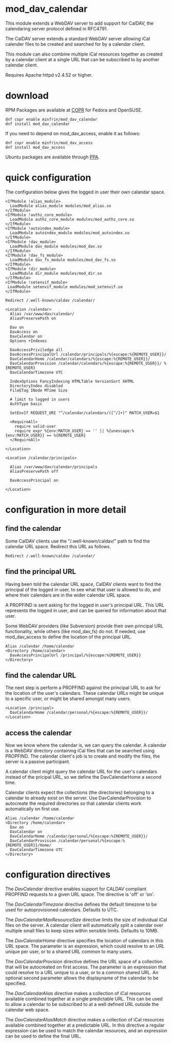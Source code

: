 # mod_dav_calendar
This module extends a WebDAV server to add support for CalDAV, the calendaring server
protocol defined in RFC4791.

The CalDAV server extends a standard WebDAV server allowing iCal calender files to
be created and searched for by a calendar client.

This module can also combine multiple iCal resources together as created by a calendar
client at a single URL that can be subscribed to by another calendar client.

Requires Apache httpd v2.4.52 or higher.

# download

RPM Packages are available at
[COPR](https://copr.fedorainfracloud.org/coprs/minfrin/mod_dav_calendar/) for Fedora and OpenSUSE.

```
dnf copr enable minfrin/mod_dav_calendar
dnf install mod_dav_calendar
```

If you need to depend on mod_dav_access, enable it as follows:

```
dnf copr enable minfrin/mod_dav_access
dnf install mod_dav_access
```

Ubuntu packages are available through
[PPA](https://launchpad.net/~minfrin/+archive/ubuntu/apache2/).

# quick configuration

The configuration below gives the logged in user their own calandar
space.

    <IfModule !alias_module>
      LoadModule alias_module modules/mod_alias.so
    </IfModule>
    <IfModule !authz_core_module>
      LoadModule authz_core_module modules/mod_authz_core.so
    </IfModule>
    <IfModule !autoindex_module>
      LoadModule autoindex_module modules/mod_autoindex.so
    </IfModule>
    <IfModule !dav_module>
      LoadModule dav_module modules/mod_dav.so
    </IfModule>
    <IfModule !dav_fs_module>
      LoadModule dav_fs_module modules/mod_dav_fs.so
    </IfModule>
    <IfModule !dir_module>
      LoadModule dir_module modules/mod_dir.so
    </IfModule>
    <IfModule !setenvif_module>
     LoadModule setenvif_module modules/mod_setenvif.so
    </IfModule>

    Redirect /.well-known/caldav /calendar/

    <Location /calendar>
      Alias /var/www/dav/calendar/
      AliasPreservePath on

      Dav on
      DavAccess on
      DavCalendar on
      Options +Indexes

      DavAccessPriviledge all
      DavAccessPrincipalUrl /calendar/principals/%{escape:%{REMOTE_USER}}/
      DavCalendarHome /calendar/calendars/%{escape:%{REMOTE_USER}}/
      DavCalendarProvision /calendar/calendars/%{escape:%{REMOTE_USER}}/ %{REMOTE_USER}
      DavCalendarTimezone UTC

      IndexOptions FancyIndexing HTMLTable VersionSort XHTML
      DirectoryIndex disabled
      FileETag INode MTime Size

      # limit to logged in users
      AuthType basic

      SetEnvIf REQUEST_URI "^/calendar/calendars/([^/]+)" MATCH_USER=$1

      <RequireAll>
        require valid-user
        require expr %{env:MATCH_USER} == '' || %{unescape:%{env:MATCH_USER}} == %{REMOTE_USER}
      </RequireAll>

    </Location>

    <Location /calendar/principals>

      Alias /var/www/dav/calendar/principals
      AliasPreservePath off

      DavAccessPrincipal on

    </Location>

# configuration in more detail

## find the calendar

Some CalDAV clients use the "/.well-known/caldav/" path to find the calendar
URL space. Redirect this URL as follows.

    Redirect /.well-known/caldav /calendar/

## find the principal URL

Having been told the calendar URL space, CalDAV clients want to find the
principal of the logged in user, to see what that user is allowed to do, and
where their calendars are in the wider calendar URL space.

A PROPFIND is sent asking for the logged in user's principal URL. This URL represents the logged in user, and can be queried for information about that user.

Some WebDAV providers (like Subversion) provide their own principal URL functionality, while
others (like mod_dav_fs) do not. If needed, use mod_dav_access to define the location of
the principal URL.

    Alias /calendar /home/calendar
    <Directory /home/calendar>
      DavAccessPrincipalUrl /principal/%{escape:%{REMOTE_USER}}
    </Directory>

## find the calendar URL

The next step is perform a PROPFIND against the principal URL to ask for the location of the
user's calendars. These calendar URLs might be unique to a specific user, or might be shared
amongst many users.

    <Location /principal>
      DavCalendarHome /calendar/personal/%{escape:%{REMOTE_USER}}/
    </Location>

## access the calendar

Now we know where the calendar is, we can query the calendar. A calendar is a WebDAV directory
containing iCal files that can be searched using PROPFIND. The calendar client's job is to
create and modify the files, the server is a passive participant.

A calendar client might query the calendar URL for the user's calendars instead of the
pricipal URL, so we define the DavCalendarHome a second time.

Calendar clients expect the collections (the directories) belonging to a calendar to already
exist on the server. Use DavCalendarProvision to autocreate the required directories so that
calendar clients work automatically on first use.

    Alias /calendar /home/calendar
    <Directory /home/calendar>
      Dav on
      DavCalendar on
      DavCalendarHome /calendar/personal/%{escape:%{REMOTE_USER}}/
      DavCalendarProvision /calendar/personal/%{escape:%{REMOTE_USER}}/Home/
      DavCalendarTimezone UTC
    </Directory>

# configuration directives

The *DavCalendar* directive enables support for CALDAV compliant PROPFIND requests to a
given URL space. The directive is 'off' or 'on'.

The *DavCalendarTimezone* directive defines the default timezone to be used for
autoprovisioned calendars. Defaults to UTC.

The *DavCalendarMaxResourceSize* directive limits the size of individual iCal files on the
server. A calendar client will automatically split a calendar over multiple small files to
keep sizes within sensible limits. Defaults to 10MB.

The *DavCalendarHome* directive specifies the location of calendars in this URL space. The
parameter is an expression, which could resolve to an URL unique per user, or to a shared
URL common to many users.

The *DavCalendarProvision* directive defines the URL space of a collection that will be
autocreated on first access. The parameter is an expression that could resolve to a URL
unique to a user, or to a common shared URL. An optional second parameter allows the
displayname of the calendar to be specified.

The *DavCalendarAlias* directive makes a collection of iCal resources available combined
together at a single predictable URL. This can be used to allow a calendar to be subscribed
to at a well defined URL outside the calendar web space.

The *DavCalendarAliasMatch* directive makes a collection of iCal resources available
combined together at a predictable URL. In this directive a regular expression can be used
to match the calendar resources, and an expression can be used to define the final URL.

